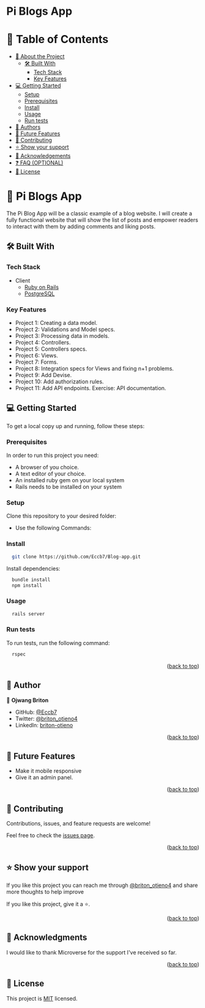 <a name="readme-top"></a>

<div align="center">

</div>

# Pi Blogs App

# 📗 Table of Contents

- [📖 About the Project](#about-project)
  - [🛠 Built With](#built-with)
    - [Tech Stack](#tech-stack)
    - [Key Features](#key-features)
- [💻 Getting Started](#getting-started)
  - [Setup](#setup)
  - [Prerequisites](#prerequisites)
  - [Install](#install)
  - [Usage](#usage)
  - [Run tests](#run-tests)
- [👥 Authors](#authors)
- [🔭 Future Features](#future-features)
- [🤝 Contributing](#contributing)
- [⭐️ Show your support](#support)
- [🙏 Acknowledgements](#acknowledgements)
- [❓ FAQ (OPTIONAL)](#faq)
- [📝 License](#license)

# 📖 Pi Blogs App <a name="about-project"></a>

The Pi Blog App will be a classic example of a blog website. I will create a fully functional website that will show the list of posts and empower readers to interact with them by adding comments and liking posts.


## 🛠 Built With <a name="built-with"></a>

### Tech Stack <a name="tech-stack"></a>

- <summary>Client</summary>
    <ul>
      <li><a href="https://reactjs.org/">Ruby on Rails</a></li>
      <li><a href="https://reactjs.org/">PostgreSQL</a></li>
    </ul>

### Key Features <a name="key-features"></a>

- Project 1: Creating a data model.
- Project 2: Validations and Model specs.
- Project 3: Processing data in models.
- Project 4: Controllers.
- Project 5: Controllers specs.
- Project 6: Views.
- Project 7: Forms.
- Project 8: Integration specs for Views and fixing n+1 problems.
- Project 9: Add Devise.
- Project 10: Add authorization rules.
- Project 11: Add API endpoints.
Exercise: API documentation.

<!-- GETTING STARTED -->

## 💻 Getting Started <a name="getting-started"></a>

To get a local copy up and running, follow these steps:

### Prerequisites

In order to run this project you need:

- A browser of you choice.
- A text editor of your choice.
- An installed ruby gem on your local system
- Rails needs to be installed on your system

### Setup

Clone this repository to your desired folder:

- Use the following Commands:

### Install

```sh
  git clone https://github.com/Eccb7/Blog-app.git
```

Install dependencies:

```sh
  bundle install
  npm install
```

### Usage

```sh
  rails server
```

### Run tests

To run tests, run the following command:

```sh
  rspec
```
<p align="right">(<a href="#readme-top">back to top</a>)</p>

## 👥 Author <a name="authors"></a>

👤 **Ojwang Briton**

- GitHub: [@Eccb7](https://github.com/Eccb7)
- Twitter: [@briton_otieno4](https://twitter.com/briton_otieno4)
- LinkedIn: [briton-otieno](https://linkedin.com/in/briton-otieno)

<p align="right">(<a href="#readme-top">back to top</a>)</p>

## 🔭 Future Features <a name="future-features"></a>

- Make it mobile responsive
- Give it an admin panel.

<p align="right">(<a href="#readme-top">back to top</a>)</p>

## 🤝 Contributing <a name="contributing"></a>

Contributions, issues, and feature requests are welcome!

Feel free to check the [issues page](../../issues/).

<p align="right">(<a href="#readme-top">back to top</a>)</p>

## ⭐️ Show your support <a name="support"></a>

If you like this project you can reach me through [@briton_otieno4](https://twitter.com/briton_otieno4) and share more thoughts to help improve

If you like this project, give it a ⭐️.

<p align="right">(<a href="#readme-top">back to top</a>)</p>

## 🙏 Acknowledgments <a name="acknowledgements"></a>

I would like to thank Microverse for the support I've received so far.

<p align="right">(<a href="#readme-top">back to top</a>)</p>

## 📝 License <a name="license"></a>

This project is [MIT](./LICENSE) licensed.